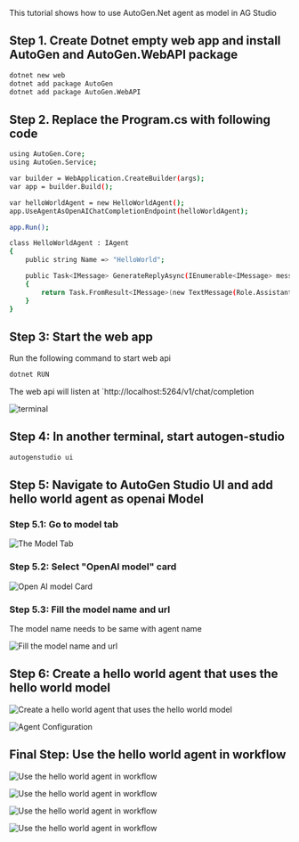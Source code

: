 This tutorial shows how to use AutoGen.Net agent as model in AG Studio

## Step 1. Create Dotnet empty web app and install AutoGen and AutoGen.WebAPI package

```bash
dotnet new web
dotnet add package AutoGen
dotnet add package AutoGen.WebAPI
```

## Step 2. Replace the Program.cs with following code

```bash
using AutoGen.Core;
using AutoGen.Service;

var builder = WebApplication.CreateBuilder(args);
var app = builder.Build();

var helloWorldAgent = new HelloWorldAgent();
app.UseAgentAsOpenAIChatCompletionEndpoint(helloWorldAgent);

app.Run();

class HelloWorldAgent : IAgent
{
    public string Name => "HelloWorld";

    public Task<IMessage> GenerateReplyAsync(IEnumerable<IMessage> messages, GenerateReplyOptions? options = null, CancellationToken cancellationToken = default)
    {
        return Task.FromResult<IMessage>(new TextMessage(Role.Assistant, "Hello World!", from: this.Name));
    }
}
```

## Step 3: Start the web app

Run the following command to start web api

```bash
dotnet RUN
```

The web api will listen at `http://localhost:5264/v1/chat/completion

![terminal](../images/articles/UseAutoGenAsModelinAGStudio/Terminal.png)

## Step 4: In another terminal, start autogen-studio

```bash
autogenstudio ui
```

## Step 5: Navigate to AutoGen Studio UI and add hello world agent as openai Model

### Step 5.1: Go to model tab

![The Model Tab](../images/articles/UseAutoGenAsModelinAGStudio/TheModelTab.png)

### Step 5.2: Select "OpenAI model" card

![Open AI model Card](../images/articles/UseAutoGenAsModelinAGStudio/Step5.2OpenAIModel.png)

### Step 5.3: Fill the model name and url

The model name needs to be same with agent name

![Fill the model name and url](../images/articles/UseAutoGenAsModelinAGStudio/Step5.3ModelNameAndURL.png)

## Step 6: Create a hello world agent that uses the hello world model

![Create a hello world agent that uses the hello world model](../images/articles/UseAutoGenAsModelinAGStudio/Step6.png)

![Agent Configuration](../images/articles/UseAutoGenAsModelinAGStudio/Step6b.png)

## Final Step: Use the hello world agent in workflow

![Use the hello world agent in workflow](../images/articles/UseAutoGenAsModelinAGStudio/FinalStepsA.png)

![Use the hello world agent in workflow](../images/articles/UseAutoGenAsModelinAGStudio/FinalStepsA.png)

![Use the hello world agent in workflow](../images/articles/UseAutoGenAsModelinAGStudio/FinalStepsB.png)

![Use the hello world agent in workflow](../images/articles/UseAutoGenAsModelinAGStudio/FinalStepsC.png)
